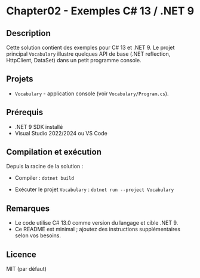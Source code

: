 # Chapter02 - Exemples C# 13 / .NET 9

Description
-----------
Cette solution contient des exemples pour C# 13 et .NET 9. Le projet principal `Vocabulary` illustre quelques API de base (.NET reflection, HttpClient, DataSet) dans un petit programme console.

Projets
-------
- `Vocabulary` - application console (voir `Vocabulary/Program.cs`).

Prérequis
---------
- .NET 9 SDK installé
- Visual Studio 2022/2024 ou VS Code

Compilation et exécution
------------------------
Depuis la racine de la solution :

- Compiler :
  `dotnet build`

- Exécuter le projet `Vocabulary` :
  `dotnet run --project Vocabulary`

Remarques
--------
- Le code utilise C# 13.0 comme version du langage et cible .NET 9.
- Ce README est minimal ; ajoutez des instructions supplémentaires selon vos besoins.

Licence
-------
MIT (par défaut)